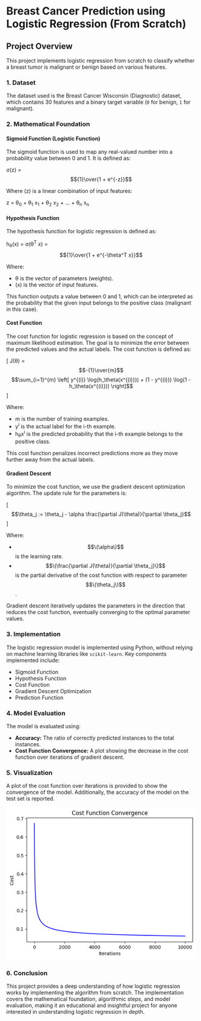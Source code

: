 # Breast Cancer Prediction using Logistic Regression (From Scratch)

## Project Overview

This project implements logistic regression from scratch to classify whether a breast tumor is malignant or benign based on various features.

### 1. Dataset

The dataset used is the Breast Cancer Wisconsin (Diagnostic) dataset, which contains 30 features and a binary target variable (`0` for benign, `1` for malignant).

### 2. Mathematical Foundation

#### **Sigmoid Function (Logistic Function)**
The sigmoid function is used to map any real-valued number into a probability value between 0 and 1. It is defined as:

   σ(z) = $${1}\over{1 + e^{-z}}$$


Where \(z\) is a linear combination of input features:


z = &theta;<sub>0</sub> + &theta;<sub>1</sub> x<sub>1</sub> + &theta;<sub>2</sub> x<sub>2</sub> + ... + &theta;<sub>n</sub> x<sub>n</sub>


#### **Hypothesis Function**
The hypothesis function for logistic regression is defined as:


h<sub>&theta;</sub>(x) = σ(&theta;<sup>T</sup> x) = $${1}\over{1 + e^{-\theta^T x}}$$


Where:
- &theta; is the vector of parameters (weights).
- \(x\) is the vector of input features.

This function outputs a value between 0 and 1, which can be interpreted as the probability that the given input belongs to the positive class (malignant in this case).

#### **Cost Function**
The cost function for logistic regression is based on the concept of maximum likelihood estimation. The goal is to minimize the error between the predicted values and the actual labels. The cost function is defined as:

\[
J(&theta;) = $$-{1}\over{m}$$ $$\sum_{i=1}^{m} \left[ y^{(i)} \log(h_\theta(x^{(i)})) + (1 - y^{(i)}) \log(1 - h_\theta(x^{(i)})) \right]$$
\]

Where:
- m is the number of training examples.
- y<sup>i</sup> is the actual label for the i-th example.
- h<sub>&theta;</sub>x<sup>i</sup> is the predicted probability that the i-th example belongs to the positive class.

This cost function penalizes incorrect predictions more as they move further away from the actual labels.

#### **Gradient Descent**
To minimize the cost function, we use the gradient descent optimization algorithm. The update rule for the parameters is:

\[
$$\theta_j := \theta_j - \alpha \frac{\partial J(\theta)}{\partial \theta_j}$$
\]

Where:
- $$\(\alpha\)$$ is the learning rate.
- $$\(\frac{\partial J(\theta)}{\partial \theta_j}\)$$ is the partial derivative of the cost function with respect to parameter $$\(\theta_j\)$$.

Gradient descent iteratively updates the parameters in the direction that reduces the cost function, eventually converging to the optimal parameter values.

### 3. Implementation

The logistic regression model is implemented using Python, without relying on machine learning libraries like `scikit-learn`. Key components implemented include:
- Sigmoid Function
- Hypothesis Function
- Cost Function
- Gradient Descent Optimization
- Prediction Function

### 4. Model Evaluation

The model is evaluated using:
- **Accuracy:** The ratio of correctly predicted instances to the total instances.
- **Cost Function Convergence:** A plot showing the decrease in the cost function over iterations of gradient descent.

### 5. Visualization

A plot of the cost function over iterations is provided to show the convergence of the model. Additionally, the accuracy of the model on the test set is reported.

![Logistic Regression Cost Function vs Number of Iterations](CostFunction.png)

### 6. Conclusion

This project provides a deep understanding of how logistic regression works by implementing the algorithm from scratch. The implementation covers the mathematical foundation, algorithmic steps, and model evaluation, making it an educational and insightful project for anyone interested in understanding logistic regression in depth.
